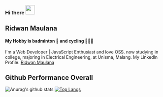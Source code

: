 ### Hi there <img src="https://raw.githubusercontent.com/MartinHeinz/MartinHeinz/master/wave.gif" width="30px">

## Ridwan Maulana
#### My Hobby is badminton 🏸 and cycling 🚴🏻‍♂️

I'm a Web Developer | JavaScript Enthusiast and love OSS.
now studying in college, majoring in Electrical Engineering, at Unisma, Malang.
My Linkedln Profile: [Ridwan Maulana](https://www.linkedin.com/in/ridwan-maulana-9a70a1169/)

## Github Performance Overall
![Anurag's github stats](https://github-readme-stats.vercel.app/api?username=R1dwanMaulana&show_icons=true&theme=nord)
[![Top Langs](https://github-readme-stats.vercel.app/api/top-langs/?username=R1dwanMaulana&theme=nord)](https://github.com/anuraghazra/github-readme-stats)
